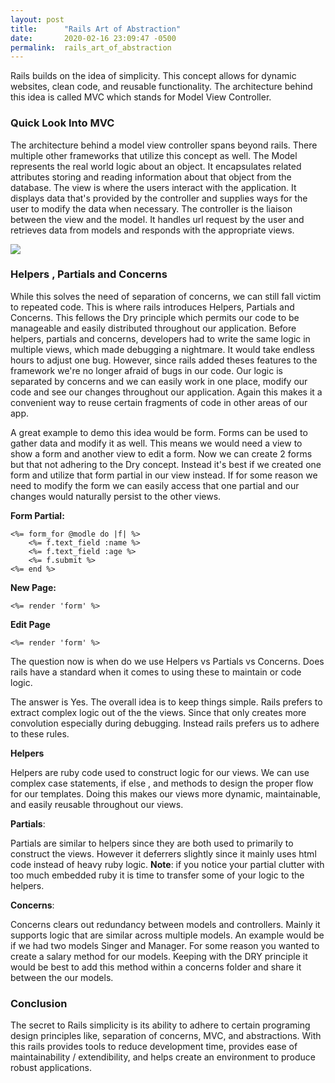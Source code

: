 ```yaml
---
layout: post
title:      "Rails Art of Abstraction"
date:       2020-02-16 23:09:47 -0500
permalink:  rails_art_of_abstraction
---
```


Rails builds on the idea of simplicity. This concept allows for dynamic websites, clean code, and reusable functionality. The architecture behind this idea is called MVC which stands for Model View Controller.



### Quick Look Into MVC 

The architecture behind a model view controller spans beyond rails. There multiple other frameworks that utilize this concept as well. The Model  represents the real world logic about an object. It encapsulates related attributes storing and reading information about that object from the database. The view is where the users interact with the application. It displays data that's provided by the controller and supplies ways for the user to modify the data when necessary. The controller is the liaison between the view and the model. It handles url request by the user and retrieves data from models and responds with the appropriate views.





![](https://miro.medium.com/max/1080/0*Qf1s2lG86MjX-Zcv.jpg)





### Helpers , Partials and Concerns

While this solves the need of separation of concerns, we can still fall victim to repeated code. This is where rails introduces Helpers, Partials and Concerns. This fellows the Dry principle which permits our code to be manageable and easily distributed throughout our application. Before helpers, partials and concerns, developers had to write the same logic in multiple views, which made debugging a nightmare. It would take endless hours to adjust one bug. However, since rails added theses features to the framework we're no longer afraid of bugs in our code. Our logic is separated by concerns and we can easily work in one place, modify our code and see our changes throughout our application. Again this makes it a convenient way to reuse certain fragments of code in other areas of our app. 

A great example to demo this idea would be form. Forms can be used to gather data and modify it as well. This means we would need a view to show a form and another view to edit a form. Now we can create 2 forms but that not adhering to the Dry concept. Instead it's best if we created one form and utilize that form partial in our view instead. If for some reason we need to modify the form we can easily access that one partial and our changes would naturally persist to the other views.

**Form Partial:**

```erb
<%= form_for @modle do |f| %>
    <%= f.text_field :name %>
    <%= f.text_field :age %>
    <%= f.submit %>
<%= end %>
```



**New Page:**

```erb
<%= render 'form' %>
```



**Edit Page** 

```erb
<%= render 'form' %>
```



The question now is when do we use Helpers vs Partials vs Concerns. Does rails have a standard when it comes to using these to maintain or code logic. 

The answer is Yes. The overall idea is to keep things simple. Rails prefers to extract complex logic out of the the views. Since that only creates more convolution especially during debugging.  Instead rails prefers us to adhere to these rules.



**Helpers** 

Helpers are ruby code used to construct logic for our views. We can use complex case statements, if else , and methods to design the proper flow for our templates. Doing this makes our views more dynamic, maintainable, and easily reusable throughout our views.



**Partials**: 

Partials are similar to helpers since they are both used to primarily to construct the views.  However it deferrers slightly since it mainly uses html code instead of heavy ruby logic.  **Note**: if you notice your partial clutter with too much embedded ruby it is time to transfer some of your logic to the helpers.



**Concerns**: 

Concerns clears out redundancy between models and controllers.  Mainly it supports logic that are similar across  multiple models. An example would be if we had two models Singer and  Manager. For some reason you wanted to create a salary method for our models. Keeping with the DRY principle it would be best to add this method within a concerns folder and share it between the our models.



### Conclusion

The secret to Rails simplicity is its ability to adhere to certain programing design principles like, separation of concerns, MVC, and abstractions. With this rails provides tools to reduce development time, provides ease of maintainability / extendibility, and helps create an environment to produce robust applications.
